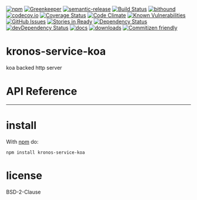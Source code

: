 [![npm](https://img.shields.io/npm/v/kronos-service-koa.svg)](https://www.npmjs.com/package/kronos-service-koa)
[![Greenkeeper](https://badges.greenkeeper.io/Kronos-Integration/kronos-service-koa)](https://greenkeeper.io/)
[![semantic-release](https://img.shields.io/badge/%20%20%F0%9F%93%A6%F0%9F%9A%80-semantic--release-e10079.svg)](https://github.com/Kronos-Integration/kronos-service-koa)
[![Build Status](https://secure.travis-ci.org/Kronos-Integration/kronos-service-koa.png)](http://travis-ci.org/Kronos-Integration/kronos-service-koa)
[![bithound](https://www.bithound.io/github/Kronos-Integration/kronos-service-koa/badges/score.svg)](https://www.bithound.io/github/Kronos-Integration/kronos-service-koa)
[![codecov.io](http://codecov.io/github/Kronos-Integration/kronos-service-koa/coverage.svg?branch=master)](http://codecov.io/github/Kronos-Integration/kronos-service-koa?branch=master)
[![Coverage Status](https://coveralls.io/repos/Kronos-Integration/kronos-service-koa/badge.svg)](https://coveralls.io/r/Kronos-Integration/kronos-service-koa)
[![Code Climate](https://codeclimate.com/github/Kronos-Integration/kronos-service-koa/badges/gpa.svg)](https://codeclimate.com/github/Kronos-Integration/kronos-service-koa)
[![Known Vulnerabilities](https://snyk.io/test/github/Kronos-Integration/kronos-service-koa/badge.svg)](https://snyk.io/test/github/Kronos-Integration/kronos-service-koa)
[![GitHub Issues](https://img.shields.io/github/issues/Kronos-Integration/kronos-service-koa.svg?style=flat-square)](https://github.com/Kronos-Integration/kronos-service-koa/issues)
[![Stories in Ready](https://badge.waffle.io/Kronos-Integration/kronos-service-koa.svg?label=ready&title=Ready)](http://waffle.io/Kronos-Integration/kronos-service-koa)
[![Dependency Status](https://david-dm.org/Kronos-Integration/kronos-service-koa.svg)](https://david-dm.org/Kronos-Integration/kronos-service-koa)
[![devDependency Status](https://david-dm.org/Kronos-Integration/kronos-service-koa/dev-status.svg)](https://david-dm.org/Kronos-Integration/kronos-service-koa#info=devDependencies)
[![docs](http://inch-ci.org/github/Kronos-Integration/kronos-service-koa.svg?branch=master)](http://inch-ci.org/github/Kronos-Integration/kronos-service-koa)
[![downloads](http://img.shields.io/npm/dm/kronos-service-koa.svg?style=flat-square)](https://npmjs.org/package/kronos-service-koa)
[![Commitizen friendly](https://img.shields.io/badge/commitizen-friendly-brightgreen.svg)](http://commitizen.github.io/cz-cli/)

kronos-service-koa
=====
koa backed http server

# API Reference

* * *

install
=======

With [npm](http://npmjs.org) do:

```shell
npm install kronos-service-koa
```

license
=======

BSD-2-Clause
